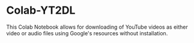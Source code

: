 # Colab-YT2DL
This Colab Notebook allows for downloading of YouTube videos as either video or audio files using Google's resources without installation.
